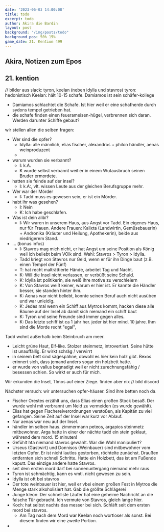```yaml
---
date: '2023-06-03 14:00:00'
title: todo
excerpt: todo
author: Akira die Bardin
layout: post
background: "/img/posts/todo"
background_pos: 50% 15%
game_date: 21. Kention 499
---
```


<div class="rhyme">
  <blockquote>
  </blockquote>
</div>

## Akira, Notizen zum Epos

## 21. kention

// bilder aus slack: tyron, keelan (neben idylla und stavros)
tyron: hedonistisch
Keelan: hält 10-15 schafe. Damiamos ist sein schäfer-kollege
* Damiamos schlachtet die Schafe. Ist hier weil er eine schafherde durch sydons tempel getrieben hat.
* die schafe finden einen feuerameisen-hügel, verbrennen sich daran. Werden darunter Schiffe gebaut?

wir stellen allen die selben fragen:
* Wer sind die opfer?
  * Idylla: alle männlich, elias fischer, alexandros + philon händler, aenas weinproduzent
  * 
* warum wurden sie verbannt?
  * I: k.A.
  * K wurde selbst verbannt weil er in einem Wutausbruch seinen Bruder ermordete.
* hatten sie feinde auf der insel?
  * I: k.A:, vlt. wissen Leute aus der gleichen Berufsgruppe mehr.
* Wer war der Mörder
  *  I: Tadd muss es gewesen sein, er ist ein Mörder.
* habt ihr was gesehen?
  * I: Nein
  * K: Ich habe geschlafen.
* Was ist dein alibi?
  * I: Wir waren in unserem Haus, aus Angst vor Tadd. Ein eigenes Haus, nur für Frauen. Andere Frauen: Kalixta (Landwirtin, Gemüsebauerin) + Andronika (Kräuter und Heilung, Apothekerin), beide aus niedrigerem Stand.
* ... (bonus infos)
  *  I: Stavros mag mich nicht, er hat Angst um seine Position als König weil ich beliebt beim VOlk sind. Wahl: Stavros > Tyron > Idylla.
  * Tadd kriegt von Stavros nur Geld, wenn er für ihn Dinge baut (z.B. einen Tempel der Fünf)
  * T: hat recht malträttierte Hände, arbeitet Tag und Nacht.
  * K: Will die Insel nicht verlassen, er verbüßt seine Schuld.
  * K: Idylla ist politikerin, sie weiß ihre motive zu verschleiern
  * K: Von Stavros weiß keiner, warum er hier ist. Er kannte die Händler besser, sie standen hinter ihm.
  * K: Aenas war nicht beliebt, konnte seinen Beruf auch nicht ausüben und war unleidig.
  * K: Jedes mal wenn ein Schiff aus Mytros kommt, hacken diese alle Bäume auf der Insel ab damit sich niemand ein schiff baut
  * K: Tyron und seine Freunde sind immer gegen alles.
  * K: Das letzte schiff ist ca 1 jahr her. jeder ist hier mind. 10 jahre. Ihm sind die Morde recht "egal", 

Tadd wohnt außerhalb beim Steinbruch am meer.
* Leicht grüne Haut, Elf-like. Stolzer steinmetz, introvertiert. Seine hütte ist unauffällig. Er wirkt schräg / verwirrt
* in seinem bett sind sägespähne, obwohl es hier kein holz gibt. Bexos erinnert sich, dass jemand anders sogar ein holzbett hatte.
* er wurde von vallus begnadigt weil er nicht zurechnungsfähig / besessen schien. So wirkt er auch für mich.

Wir erkunden die Insel, TImos auf einer Ziege. finden aber nix
// bild discord

Nächster versuch: wir untersuchen opfer-häuser. Sind ihre betten noch da.
* Fischer Orestes erzählt uns, dass Elias einen großen Stock besaß. Der wurde wohl mit verbrannt um Neid zu vermeiden (es wurde gewählt).
* Elias hat gegen Fischereiverordnungen verstoßen, als Kapitän zu viel gefangen. Seine Zeit auf der Insel war kurz vor Ablauf.
* Nur aenas war neu auf der Insel.
* händler im selben haus. zimmermann peteos, argapios steinmetz mitbewohner.  Arga hatte in einer der nächte tadd ein stein geklaut, während dem mord. 15 minuten!
* Gefühlt hta niemand stavros gewählt. War die Wahl manipuliert?
* Urseus (Gastwirt) und Donnisos (Weinbauer) sind mitbewohner vom letzten Opfer. Er ist nicht lautlos gestorben, röchtelte zunächst. Draußen entfernten sich schnell Schritte. Hatte ein Holzbett, das ist am Fußende kaputt. Das einzige andere hatte Stavros.
* seit dem ersten mord darf bei sonnenuntergang niemand mehr raus
* Tyron ist schmächtig, kann es vmtl. nicht gewesen zu sein.
* Idylla ist oft bei stavros
* Der tote weinbauer ist hier, weil er vbei einem großen Fest in Mytros die Menge stark alkoholisiert hat. Gab die größte Schlägerei
* Junge kleon: Der schnellste Läufer hat eine geheime Nachricht an die falsche Tür gebracht. Ich vermute von Stavros, gleich lange hier.
* Koch: hat selbst nachts das messer bei sich. Schläft seit dem ersten mord bei stavros.
  * Am Tag nach dem Mord war Keelan noch wortloser als sonst. Bei diesem finden wir eine zweite Portion.
* 

<!--
wir haben companions: https://docs.google.com/document/d/1ecRhZrYZRwu27wDNc-pTEF_OdaFvHtIIgzu1iEV3yVI/edit#
Die Amazonen sind mit der Halbinsel Aresi
a in Verbindung, 
der Minotaure Zakroth der Wahnsinnige will seine Volksgenossen in Mytros befreien.
pythor und hexia, grüner drache, hängen zusammen
Narsus für viele aresianer ein spielzeug der königin.
Im Gedicht der Schicksale könnte das Sternbild des Schmieds gemeint sein
Tasha's ... brew stellt große mengen säure her

der steinmetz Tadd ist hier, weil er bei den stygischen stufen sechs frauen auf offener straße umgebracht hatte.  Er war aber irgendwie beeinflusst, daher durfte er ins Exil.
-->
